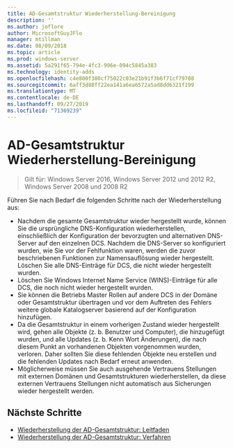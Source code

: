 ```yaml
---
title: AD-Gesamtstruktur Wiederherstellung-Bereinigung
description: ''
ms.author: joflore
author: MicrosoftGuyJFlo
manager: mtillman
ms.date: 08/09/2018
ms.topic: article
ms.prod: windows-server
ms.assetid: 5a291f65-794e-4fc3-996e-094c5845a383
ms.technology: identity-adds
ms.openlocfilehash: c4e800f380cf75022c03e21b91f3b6f71cf79708
ms.sourcegitcommit: 6aff3d88ff22ea141a6ea6572a5ad8dd6321f199
ms.translationtype: MT
ms.contentlocale: de-DE
ms.lasthandoff: 09/27/2019
ms.locfileid: "71369239"
---
```

# <a name="ad-forest-recovery---cleanup"></a>AD-Gesamtstruktur Wiederherstellung-Bereinigung

>Gilt für: Windows Server 2016, Windows Server 2012 und 2012 R2, Windows Server 2008 und 2008 R2

 Führen Sie nach Bedarf die folgenden Schritte nach der Wiederherstellung aus:  
  
- Nachdem die gesamte Gesamtstruktur wieder hergestellt wurde, können Sie die ursprüngliche DNS-Konfiguration wiederherstellen, einschließlich der Konfiguration der bevorzugten und alternativen DNS-Server auf den einzelnen DCS. Nachdem die DNS-Server so konfiguriert wurden, wie Sie vor der Fehlfunktion waren, werden die zuvor beschriebenen Funktionen zur Namensauflösung wieder hergestellt. Löschen Sie alle DNS-Einträge für DCS, die nicht wieder hergestellt wurden.  
- Löschen Sie Windows Internet Name Service (WINS)-Einträge für alle DCS, die noch nicht wieder hergestellt wurden.  
- Sie können die Betriebs Master Rollen auf andere DCS in der Domäne oder Gesamtstruktur übertragen und vor dem Auftreten des Fehlers weitere globale Katalogserver basierend auf der Konfiguration hinzufügen.  
- Da die Gesamtstruktur in einem vorherigen Zustand wieder hergestellt wird, gehen alle Objekte (z. b. Benutzer und Computer), die hinzugefügt wurden, und alle Updates (z. b. Kenn Wort Änderungen), die nach diesem Punkt an vorhandenen Objekten vorgenommen wurden, verloren. Daher sollten Sie diese fehlenden Objekte neu erstellen und die fehlenden Updates nach Bedarf erneut anwenden.  
- Möglicherweise müssen Sie auch ausgehende Vertrauens Stellungen mit externen Domänen und Gesamtstrukturen wiederherstellen, da diese externen Vertrauens Stellungen nicht automatisch aus Sicherungen wieder hergestellt werden.

## <a name="next-steps"></a>Nächste Schritte

- [Wiederherstellung der AD-Gesamtstruktur: Leitfaden](AD-Forest-Recovery-Guide.md)
- [Wiederherstellung der AD-Gesamtstruktur: Verfahren](AD-Forest-Recovery-Procedures.md)  
